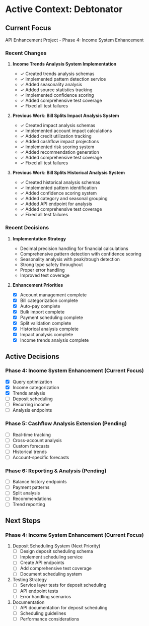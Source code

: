 # Active Context: Debtonator

## Current Focus
API Enhancement Project - Phase 4: Income System Enhancement

### Recent Changes
1. **Income Trends Analysis System Implementation**
   - ✓ Created trends analysis schemas
   - ✓ Implemented pattern detection service
   - ✓ Added seasonality analysis
   - ✓ Added source statistics tracking
   - ✓ Implemented confidence scoring
   - ✓ Added comprehensive test coverage
   - ✓ Fixed all test failures

2. **Previous Work: Bill Splits Impact Analysis System**
   - ✓ Created impact analysis schemas
   - ✓ Implemented account impact calculations
   - ✓ Added credit utilization tracking
   - ✓ Added cashflow impact projections
   - ✓ Implemented risk scoring system
   - ✓ Added recommendation generation
   - ✓ Added comprehensive test coverage
   - ✓ Fixed all test failures

3. **Previous Work: Bill Splits Historical Analysis System**
   - ✓ Created historical analysis schemas
   - ✓ Implemented pattern identification
   - ✓ Added confidence scoring system
   - ✓ Added category and seasonal grouping
   - ✓ Added API endpoint for analysis
   - ✓ Added comprehensive test coverage
   - ✓ Fixed all test failures

### Recent Decisions
1. **Implementation Strategy**
   - Decimal precision handling for financial calculations
   - Comprehensive pattern detection with confidence scoring
   - Seasonality analysis with peak/trough detection
   - Strong type safety throughout
   - Proper error handling
   - Improved test coverage

2. **Enhancement Priorities**
   - [x] Account management complete
   - [x] Bill categorization complete
   - [x] Auto-pay complete
   - [x] Bulk import complete
   - [x] Payment scheduling complete
   - [x] Split validation complete
   - [x] Historical analysis complete
   - [x] Impact analysis complete
   - [x] Income trends analysis complete

## Active Decisions

### Phase 4: Income System Enhancement (Current Focus)
- [x] Query optimization
- [x] Income categorization
- [x] Trends analysis
- [ ] Deposit scheduling
- [ ] Recurring income
- [ ] Analysis endpoints

### Phase 5: Cashflow Analysis Extension (Pending)
- [ ] Real-time tracking
- [ ] Cross-account analysis
- [ ] Custom forecasts
- [ ] Historical trends
- [ ] Account-specific forecasts

### Phase 6: Reporting & Analysis (Pending)
- [ ] Balance history endpoints
- [ ] Payment patterns
- [ ] Split analysis
- [ ] Recommendations
- [ ] Trend reporting

## Next Steps

### Phase 4: Income System Enhancement (Current Focus)
1. Deposit Scheduling System (Next Priority)
   - [ ] Design deposit scheduling schema
   - [ ] Implement scheduling service
   - [ ] Create API endpoints
   - [ ] Add comprehensive test coverage
   - [ ] Document scheduling system

2. Testing Strategy
   - [ ] Service layer tests for deposit scheduling
   - [ ] API endpoint tests
   - [ ] Error handling scenarios

3. Documentation
   - [ ] API documentation for deposit scheduling
   - [ ] Scheduling guidelines
   - [ ] Performance considerations
